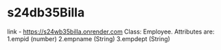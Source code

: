 # s24db35Billa
link - <https://s24wb35billa.onrender.com>
Class: Employee. Attributes are:
    1.empid (number)
    2.empname (String)
    3.empdept (String)
  